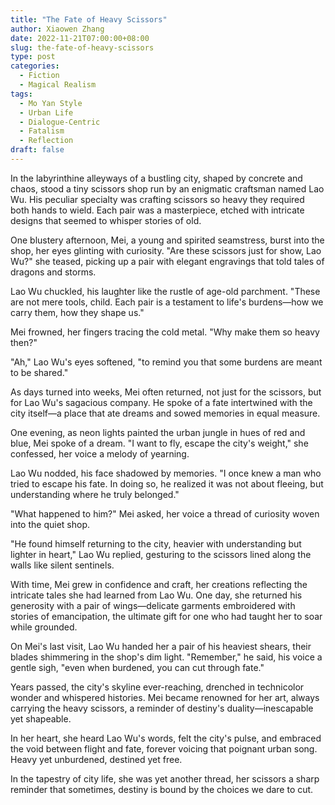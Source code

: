 ```yaml
---
title: "The Fate of Heavy Scissors"
author: Xiaowen Zhang
date: 2022-11-21T07:00:00+08:00
slug: the-fate-of-heavy-scissors
type: post
categories:
  - Fiction
  - Magical Realism
tags:
  - Mo Yan Style
  - Urban Life
  - Dialogue-Centric
  - Fatalism
  - Reflection
draft: false
---
```


In the labyrinthine alleyways of a bustling city, shaped by concrete and chaos, stood a tiny scissors shop run by an enigmatic craftsman named Lao Wu. His peculiar specialty was crafting scissors so heavy they required both hands to wield. Each pair was a masterpiece, etched with intricate designs that seemed to whisper stories of old. 

One blustery afternoon, Mei, a young and spirited seamstress, burst into the shop, her eyes glinting with curiosity. "Are these scissors just for show, Lao Wu?" she teased, picking up a pair with elegant engravings that told tales of dragons and storms.

Lao Wu chuckled, his laughter like the rustle of age-old parchment. "These are not mere tools, child. Each pair is a testament to life's burdens—how we carry them, how they shape us."

Mei frowned, her fingers tracing the cold metal. "Why make them so heavy then?"

"Ah," Lao Wu's eyes softened, "to remind you that some burdens are meant to be shared."

As days turned into weeks, Mei often returned, not just for the scissors, but for Lao Wu's sagacious company. He spoke of a fate intertwined with the city itself—a place that ate dreams and sowed memories in equal measure.

One evening, as neon lights painted the urban jungle in hues of red and blue, Mei spoke of a dream. "I want to fly, escape the city's weight," she confessed, her voice a melody of yearning.

Lao Wu nodded, his face shadowed by memories. "I once knew a man who tried to escape his fate. In doing so, he realized it was not about fleeing, but understanding where he truly belonged."

"What happened to him?" Mei asked, her voice a thread of curiosity woven into the quiet shop.

"He found himself returning to the city, heavier with understanding but lighter in heart," Lao Wu replied, gesturing to the scissors lined along the walls like silent sentinels.

With time, Mei grew in confidence and craft, her creations reflecting the intricate tales she had learned from Lao Wu. One day, she returned his generosity with a pair of wings—delicate garments embroidered with stories of emancipation, the ultimate gift for one who had taught her to soar while grounded.

On Mei's last visit, Lao Wu handed her a pair of his heaviest shears, their blades shimmering in the shop's dim light. "Remember," he said, his voice a gentle sigh, "even when burdened, you can cut through fate."

Years passed, the city's skyline ever-reaching, drenched in technicolor wonder and whispered histories. Mei became renowned for her art, always carrying the heavy scissors, a reminder of destiny's duality—inescapable yet shapeable.

In her heart, she heard Lao Wu's words, felt the city's pulse, and embraced the void between flight and fate, forever voicing that poignant urban song. Heavy yet unburdened, destined yet free.

In the tapestry of city life, she was yet another thread, her scissors a sharp reminder that sometimes, destiny is bound by the choices we dare to cut. 